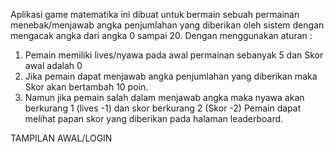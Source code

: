 Aplikasi game matematika ini dibuat untuk bermain sebuah permainan menebak/menjawab angka penjumlahan yang diberikan oleh sistem dengan mengacak angka dari angka 0 sampai 20.
Dengan menggunakan aturan :
1. Pemain memiliki lives/nyawa pada awal permainan sebanyak 5 dan Skor awal adalah 0
2. Jika pemain dapat menjawab angka penjumlahan yang diberikan maka Skor akan bertambah 10 poin.
3. Namun jika pemain salah dalam menjawab angka maka nyawa akan berkurang 1 (lives -1) dan skor berkurang 2 (Skor -2)
Pemain dapat melihat papan skor yang diberikan pada halaman leaderboard.

TAMPILAN AWAL/LOGIN
